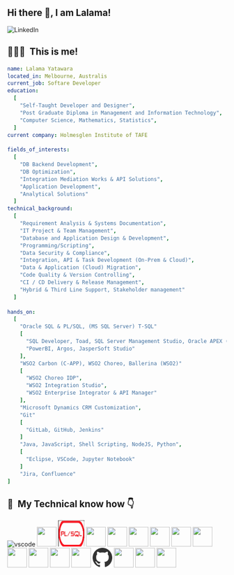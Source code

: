## Hi there 👋, I am Lalama! 
![LinkedIn](https://img.shields.io/badge/linkedin-%230077B5.svg?style=for-the-badge&logo=linkedin&logoColor=white)

<h2> 👨🏻‍💻 &nbsp;This is me!</h2>

```yaml
name: Lalama Yatawara
located_in: Melbourne, Australis
current_job: Softare Developer
education:
  [
    "Self-Taught Developer and Designer",
    "Post Graduate Diploma in Management and Information Technology",
    "Computer Science, Mathematics, Statistics",
  ]
current company: Holmesglen Institute of TAFE

fields_of_interests:
  [
    "DB Backend Development",
    "DB Optimization",
    "Integration Mediation Works & API Solutions",
    "Application Development",
    "Analytical Solutions"
  ]
technical_background:
  [
    "Requirement Analysis & Systems Documentation",
    "IT Project & Team Management",
    "Database and Application Design & Development",
    "Programming/Scripting",
    "Data Security & Compliance",
    "Integration, API & Task Development (On-Prem & Cloud)",
    "Data & Application (Cloud) Migration",
    "Code Quality & Version Controlling",
    "CI / CD Delivery & Release Management",
    "Hybrid & Third Line Support, Stakeholder management"
  ]
  
hands_on:
  [
    "Oracle SQL & PL/SQL, (MS SQL Server) T-SQL"
    [
      "SQL Developer, Toad, SQL Server Management Studio, Oracle APEX (RAD)",
      "PowerBI, Argos, JasperSoft Studio"
    ],
    "WSO2 Carbon (C-APP), WSO2 Choreo, Ballerina (WSO2)"
    [
      "WSO2 Choreo IDP",
      "WSO2 Integration Studio",
      "WSO2 Enterprise Integrator & API Manager"
    ],
    "Microsoft Dynamics CRM Customization",
    "Git"
    [
      "GitLab, GitHub, Jenkins"
    ]
    "Java, JavaScript, Shell Scripting, NodeJS, Python",
    [
      "Eclipse, VSCode, Jupyter Notebook"
    ]
    "Jira, Confluence"
]
```
<h2> 🚀 &nbsp;My Technical know how 👇</h2>
<p align="left">
<img src="https://cdn.jsdelivr.net/gh/devicons/devicon/icons/vscode/vscode-original.svg" alt="vscode" width="45" height="45"/>
<img src="https://cdn.jsdelivr.net/gh/devicons/devicon@latest/icons/azuresqldatabase/azuresqldatabase-original.svg" width="45" height="45"/>
<img src="https://github.com/Lalama1982/Lalama1982/blob/main/plssql.svg" width="60" height="60"/>
<img src="https://cdn.jsdelivr.net/gh/devicons/devicon@latest/icons/oracle/oracle-original.svg" width="45" height="45"/>
<img src="https://cdn.jsdelivr.net/gh/devicons/devicon@latest/icons/sqldeveloper/sqldeveloper-original.svg" width="45" height="45"/>
<img src="https://cdn.jsdelivr.net/gh/devicons/devicon@latest/icons/mysql/mysql-original-wordmark.svg" width="45" height="45"/>
<img src="https://cdn.jsdelivr.net/gh/devicons/devicon@latest/icons/microsoftsqlserver/microsoftsqlserver-original-wordmark.svg" width="45" height="45"/>            
<img src="https://cdn.jsdelivr.net/gh/devicons/devicon@latest/icons/javascript/javascript-original.svg" width="45" height="45"/>
<img src="https://cdn.jsdelivr.net/gh/devicons/devicon@latest/icons/java/java-original-wordmark.svg" width="45" height="45"/>
<img src="https://cdn.jsdelivr.net/gh/devicons/devicon@latest/icons/ballerina/ballerina-original-wordmark.svg" width="45" height="45"/>        
<img src="https://cdn.jsdelivr.net/gh/devicons/devicon@latest/icons/python/python-original-wordmark.svg" width="45" height="45"/>
<img src="https://cdn.jsdelivr.net/gh/devicons/devicon@latest/icons/jupyter/jupyter-original-wordmark.svg" width="45" height="45"/>
<img src="https://cdn.jsdelivr.net/gh/devicons/devicon@latest/icons/git/git-original.svg" width="45" height="45"/>
<img src="https://github.com/Lalama1982/Lalama1982/blob/main/github.svg" width="45" height="45"/>
<img src="https://cdn.jsdelivr.net/gh/devicons/devicon@latest/icons/gitlab/gitlab-original-wordmark.svg" width="45" height="45"/>
<img src="https://cdn.jsdelivr.net/gh/devicons/devicon@latest/icons/amazonwebservices/amazonwebservices-original-wordmark.svg" width="45" height="45"/>
<img src="https://cdn.jsdelivr.net/gh/devicons/devicon@latest/icons/nodejs/nodejs-original-wordmark.svg" width="45" height="45"/>
                                                            
</p>

<!--
**Lalama1982/Lalama1982** is a ✨ _special_ ✨ repository because its `README.md` (this file) appears on your GitHub profile.

Here are some ideas to get you started:

- 🔭 I’m currently working on ...
- 🌱 I’m currently learning ...
- 👯 I’m looking to collaborate on ...
- 🤔 I’m looking for help with ...
- 💬 Ask me about ...
- 📫 How to reach me: ...
- 😄 Pronouns: ...
- ⚡ Fun fact: ...

<p align="center">
  <img src="https://capsule-render.vercel.app/api?type=waving&color=auto&text=Hey! I'm Lalama&height=100&section=header&&fontColor=FFFFFF"/>
</p>
-->

